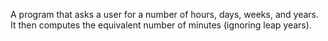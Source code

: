 A program that asks a user for a number of hours, days, weeks, and years.  It then computes the equivalent number of minutes (ignoring leap years).
